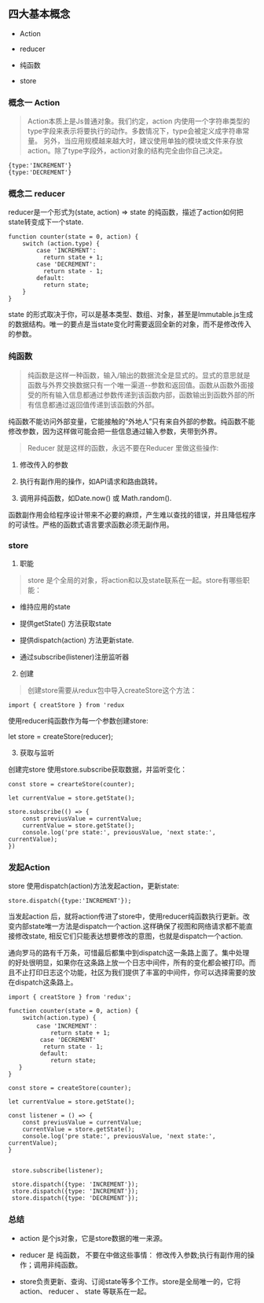## 四大基本概念

- Action

- reducer

- 纯函数

- store

### 概念一 Action

> Action本质上是Js普通对象。我们约定，action 内使用一个字符串类型的type字段来表示将要执行的动作。多数情况下，type会被定义成字符串常量。
另外，当应用规模越来越大时，建议使用单独的模块或文件来存放action。除了type字段外，action对象的结构完全由你自己决定。

```
{type:'INCREMENT'}
{type:'DECREMENT'}
```

### 概念二 reducer

reducer是一个形式为(state, action) => state 的纯函数，描述了action如何把state转变成下一个state.

```
function counter(state = 0, action) {
    switch (action.type) {
        case 'INCREMENT':
          return state + 1;
        case 'DECREMENT':
          return state - 1;
        default:
          return state;
    }
}
```

state 的形式取决于你，可以是基本类型、数组、对象，甚至是Immutable.js生成的数据结构。唯一的要点是当state变化时需要返回全新的对象，而不是修改传入的参数。

### 纯函数

> 纯函数是这样一种函数，输入/输出的数据流全是显式的。显式的意思就是函数与外界交换数据只有一个唯一渠道--参数和返回值。函数从函数外面接受的所有输入信息都通过参数传递到该函数内部，函数输出到函数外部的所有信息都通过返回值传递到该函数的外部。

纯函数不能访问外部变量，它能接触的“外地人”只有来自外部的参数。纯函数不能修改参数，因为这样做可能会把一些信息通过输入参数，夹带到外界。

> Reducer 就是这样的函数，永远不要在Reducer 里做这些操作:

1. 修改传入的参数

2. 执行有副作用的操作，如API请求和路由跳转。

3. 调用非纯函数，如Date.now() 或 Math.random().

函数副作用会给程序设计带来不必要的麻烦，产生难以查找的错误，并且降低程序的可读性。严格的函数式语言要求函数必须无副作用。


### store

1. 职能
   
> store 是个全局的对象，将action和以及state联系在一起。store有哪些职能：

- 维持应用的state

- 提供getState() 方法获取state

- 提供dispatch(action) 方法更新state.

- 通过subscribe(listener)注册监听器

2. 创建

> 创建store需要从redux包中导入createStore这个方法：

```
import { creatStore } from 'redux
```

使用reducer纯函数作为每一个参数创建store:

let store = createStore(reducer);

3. 获取与监听

创建完store 使用store.subscribe获取数据，并监听变化：

```
const store = crearteStore(counter);

let currentValue = store.getState();

store.subscribe(() => {
    const previusValue = currentValue;
    currentValue = store.getState();
    console.log('pre state:', previousValue, 'next state:', currentValue);
})
```

### 发起Action 

store 使用dispatch(action)方法发起action，更新state:

```
store.dispatch({type:'INCREMENT'});
```

当发起action 后，就将action传进了store中，使用reducer纯函数执行更新。改变内部state唯一方法是dispatch一个action.这样确保了视图和网络请求都不能直接修改state, 相反它们只能表达想要修改的意图，也就是dispatch一个action.

通向罗马的路有千万条，可惜最后都集中到dispatch这一条路上面了。集中处理的好处很明显，如果你在这条路上放一个日志中间件，所有的变化都会被打印。而且不止打印日志这个功能，社区为我们提供了丰富的中间件，你可以选择需要的放在dispatch这条路上。

```
import { creatStore } from 'redux';

function counter(state = 0, action) {
    switch(action.type) {
        case 'INCREMENT'：
            return state + 1;
         case 'DECREMENT'
          return state - 1;
         default:
            return state;
   }
}

const store = createStore(counter);

let currentValue = store.getState();

const listener = () => {
    const previusValue = currentValue;
    currentValue = store.getState();
    console.log('pre state:', previousValue, 'next state:', currentValue);
}


 store.subscribe(listener);
 
 store.dispatch({type: 'INCREMENT'});
 store.dispatch({type: 'INCREMENT'});
 store.dispatch({type: 'DECREMENT'});
```
### 总结

- action 是个js对象，它是store数据的唯一来源。

- reducer 是 纯函数， 不要在中做这些事情： 修改传入参数;执行有副作用的操作；调用非纯函数。

- store负责更新、查询、订阅state等多个工作。store是全局唯一的，它将action、 reducer 、 state 等联系在一起。
